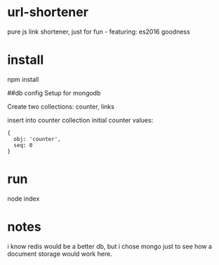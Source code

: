 # url-shortener
pure js link shortener, just for fun - featuring: es2016 goodness

# install
npm install

##db config
Setup for mongodb

Create two collections: counter, links

insert into counter collection initial counter values:
```
{
  obj: 'counter',
  seq: 0
}
```

# run
node index

# notes
i know redis would be a better db, but i chose mongo just to see how a document storage would work here.
